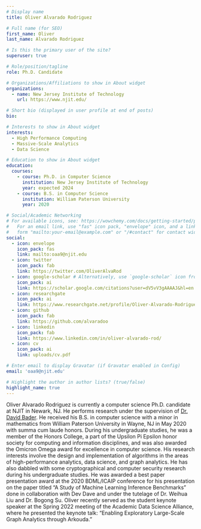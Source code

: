 ```yaml
---
# Display name
title: Oliver Alvarado Rodriguez

# Full name (for SEO)
first_name: Oliver
last_name: Alvarado Rodriguez

# Is this the primary user of the site?
superuser: true

# Role/position/tagline
role: Ph.D. Candidate

# Organizations/Affiliations to show in About widget
organizations:
  - name: New Jersey Institute of Technology
    url: https://www.njit.edu/

# Short bio (displayed in user profile at end of posts)
bio:

# Interests to show in About widget
interests:
  - High Performance Computing
  - Massive-Scale Analytics
  - Data Science

# Education to show in About widget
education:
  courses:
    - course: Ph.D. in Computer Science
      institution: New Jersey Institute of Technology
      year: expected 2024
    - course: B.S. in Computer Science
      institution: William Paterson University
      year: 2020

# Social/Academic Networking
# For available icons, see: https://wowchemy.com/docs/getting-started/page-builder/#icons
#   For an email link, use "fas" icon pack, "envelope" icon, and a link in the
#   form "mailto:your-email@example.com" or "/#contact" for contact widget.
social:
  - icon: envelope
    icon_pack: fas
    link: mailto:oaa9@njit.edu
  - icon: twitter
    icon_pack: fab
    link: https://twitter.com/OliverAlvaRod
  - icon: google-scholar # Alternatively, use `google-scholar` icon from `ai` icon pack
    icon_pack: ai
    link: https://scholar.google.com/citations?user=dV5vV3gAAAAJ&hl=en
  - icon: researchgate
    icon_pack: ai
    link: https://www.researchgate.net/profile/Oliver-Alvarado-Rodriguez
  - icon: github
    icon_pack: fab
    link: https://github.com/alvaradoo
  - icon: linkedin
    icon_pack: fab
    link: https://www.linkedin.com/in/oliver-alvarado-rod/
  - icon: cv
    icon_pack: ai
    link: uploads/cv.pdf

# Enter email to display Gravatar (if Gravatar enabled in Config)
email: 'oaa9@njit.edu'

# Highlight the author in author lists? (true/false)
highlight_name: true
---
```


Oliver Alvarado Rodriguez is currently a computer science Ph.D. candidate at NJIT in Newark, NJ. He performs research under the supervision of [Dr. David Bader](https://davidbader.net/). He received his B.S. in computer science with a minor in mathematics from William Paterson University in Wayne, NJ in May 2020 with summa cum laude honors. During his undergraduate studies, he was a member of the Honors College, a part of the Upsilon Pi Epsilon honor society for computing and information disciplines, and was also awarded the Omicron Omega award for excellence in computer science. His research interests involve the design and implementation of algorithms in the areas of high-performance analytics, data science, and graph analytics. He has also dabbled with some cryptographical and computer security research during his undergraduate studies. He was awarded a best paper presentation award at the 2020 BDML/ICAIP conference for his presentation on the paper titled “A Study of Machine Learning Inference Benchmarks” done in collaboration with Dev Dave and under the tutelage of Dr. Weihua Liu and Dr. Bogong Su. Oliver recently served as the student keynote speaker at the Spring 2022 meeting of the Academic Data Science Alliance, where he presented the keynote talk: “Enabling Exploratory Large-Scale Graph Analytics through Arkouda.”

